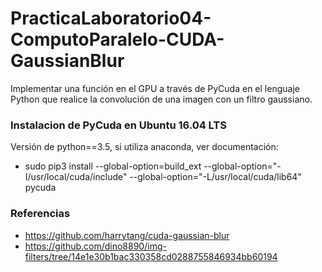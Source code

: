 # PracticaLaboratorio04-ComputoParalelo-CUDA-GaussianBlur
Implementar una función en el GPU a través de PyCuda en el lenguaje Python que realice la convolución de una imagen con un filtro gaussiano.
### Instalacion de PyCuda en Ubuntu 16.04 LTS
Versión de python==3.5, si utiliza anaconda, ver documentación: 
- sudo pip3 install --global-option=build_ext --global-option="-I/usr/local/cuda/include" --global-option="-L/usr/local/cuda/lib64" pycuda 
### Referencias
- https://github.com/harrytang/cuda-gaussian-blur
- https://github.com/dino8890/img-filters/tree/14e1e30b1bac330358cd0288755846934bb60194
